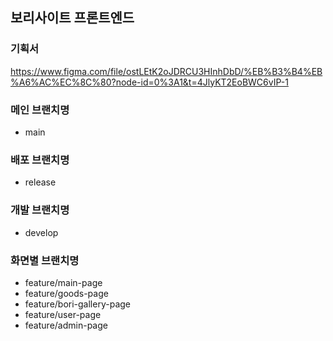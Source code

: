 ## 보리사이트 프론트엔드

### 기획서

https://www.figma.com/file/ostLEtK2oJDRCU3HInhDbD/%EB%B3%B4%EB%A6%AC%EC%8C%80?node-id=0%3A1&t=4JlyKT2EoBWC6vIP-1

### 메인 브랜치명

- main

### 배포 브랜치명

- release

### 개발 브랜치명

- develop

### 화면별 브랜치명

- feature/main-page
- feature/goods-page
- feature/bori-gallery-page
- feature/user-page
- feature/admin-page
